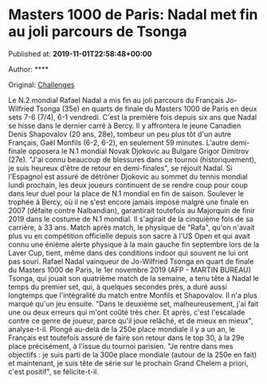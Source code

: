 
# Masters 1000 de Paris: Nadal met fin au joli parcours de Tsonga

Published at: **2019-11-01T22:58:48+00:00**

Author: ****

Original: [Challenges](https://www.challenges.fr/sport/masters-1000-de-paris-nadal-met-fin-au-joli-parcours-de-tsonga_682798)

Le N.2 mondial Rafael Nadal a mis fin au joli parcours du Français Jo-Wilfried Tsonga (35e) en quarts de finale du Masters 1000 de Paris en deux sets 7-6 (7/4), 6-1 vendredi.
C'est la première fois depuis six ans que Nadal se hisse dans le dernier carré à Bercy. Il y affrontera le jeune Canadien Denis Shapovalov (20 ans, 28e), tombeur un peu plus tôt d'un autre Français, Gaël Monfils (6-2, 6-2), en seulement 59 minutes.
L'autre demi-finale opposera le N.1 mondial Novak Djokovic au Bulgare Grigor Dimitrov (27e).
"J'ai connu beaucoup de blessures dans ce tournoi (historiquement), je suis heureux d'être de retour en demi-finales", se réjouit Nadal.
Si l'Espagnol est assuré de détrôner Djokovic au sommet du tennis mondial lundi prochain, les deux joueurs continuent de se rendre coup pour coup dans leur duel pour la place de N.1 mondial en fin de saison.
Soulever le trophée à Bercy, où il ne s'est encore jamais imposé malgré une finale en 2007 (défaite contre Nalbandian), garantirait toutefois au Majorquin de finir 2019 dans le costume de N.1 mondial. Il s'agirait de la cinquième fois de sa carrière, à 33 ans.
Match après match, le physique de "Rafa", qu'on n'avait plus vu en compétition officielle depuis son sacre à l'US Open et qui avait connu une énième alerte physique à la main gauche fin septembre lors de la Laver Cup, tient, même dans des conditions indoor qui souvent ne lui ont pas souri.
Rafael Nadal vainqueur de Jo-Wilfried Tsonga en quart de finale du Masters 1000 de Paris, le 1er novembre 2019 (AFP - MARTIN BUREAU)
Tsonga, qui jouait son quatrième match de la semaine, a tenu tête à Nadal le temps du premier set, qui, à quelques secondes près, a duré aussi longtemps que l'intégralité du match entre Monfils et Shapovalov. Il n'a plus marqué qu'un jeu ensuite.
"Dans le deuxième set, malheureusement, j'ai fait une ou deux erreurs qui m'ont coûté très cher. Et après, c'est l'escalade contre ce genre de joueur, parce qu'il joue relâché, et de mieux en mieux", analyse-t-il.
Plongé au-delà de la 250e place mondiale il y a un an, le Français est toutefois assuré de faire son retour dans le top 30, à la 29e place précisément, à l'issue du tournoi parisien.
"Je rentre dans mes objectifs : je suis parti de la 300e place mondiale (autour de la 250e en fait) et maintenant, je suis tête de série sur le prochain Grand Chelem a priori, c'est positif", se félicite-t-il.
